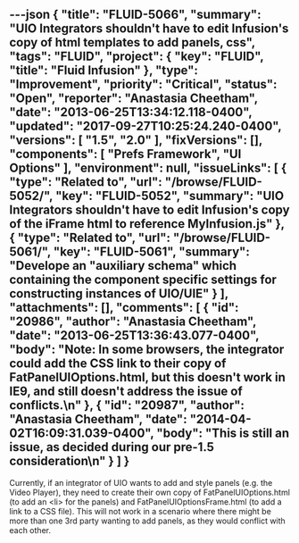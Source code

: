 ---json
{
  "title": "FLUID-5066",
  "summary": "UIO Integrators shouldn't have to edit Infusion's copy of html templates to add panels, css",
  "tags": "FLUID",
  "project": {
    "key": "FLUID",
    "title": "Fluid Infusion"
  },
  "type": "Improvement",
  "priority": "Critical",
  "status": "Open",
  "reporter": "Anastasia Cheetham",
  "date": "2013-06-25T13:34:12.118-0400",
  "updated": "2017-09-27T10:25:24.240-0400",
  "versions": [
    "1.5",
    "2.0"
  ],
  "fixVersions": [],
  "components": [
    "Prefs Framework",
    "UI Options"
  ],
  "environment": null,
  "issueLinks": [
    {
      "type": "Related to",
      "url": "/browse/FLUID-5052/",
      "key": "FLUID-5052",
      "summary": "UIO Integrators shouldn't have to edit Infusion's copy of the iFrame html to reference MyInfusion.js"
    },
    {
      "type": "Related to",
      "url": "/browse/FLUID-5061/",
      "key": "FLUID-5061",
      "summary": "Develope an \"auxiliary schema\" which containing the component specific settings for constructing instances of UIO/UIE"
    }
  ],
  "attachments": [],
  "comments": [
    {
      "id": "20986",
      "author": "Anastasia Cheetham",
      "date": "2013-06-25T13:36:43.077-0400",
      "body": "Note: In some browsers, the integrator could add the CSS link to their copy of FatPanelUIOptions.html, but this doesn't work in IE9, and still doesn't address the issue of conflicts.\n"
    },
    {
      "id": "20987",
      "author": "Anastasia Cheetham",
      "date": "2014-04-02T16:09:31.039-0400",
      "body": "This is still an issue, as decided during our pre-1.5 consideration\n"
    }
  ]
}
---
Currently, if an integrator of UIO wants to add and style panels (e.g. the Video Player), they need to create their own copy of FatPanelUIOptions.html (to add an \<li> for the panels) and FatPanelUIOptionsFrame.html (to add a link to a CSS file). This will not work in a scenario where there might be more than one 3rd party wanting to add panels, as they would conflict with each other.

        